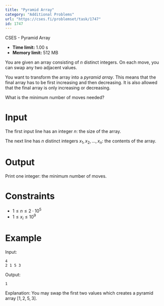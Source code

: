 ```yaml
---
title: "Pyramid Array"
category: "Additional Problems"
url: "https://cses.fi/problemset/task/1747"
id: 1747
---
```


CSES - Pyramid Array

  * **Time limit:** 1.00 s
  * **Memory limit:** 512 MB

You are given an array consisting of $n$ distinct integers. On each move, you
can swap any two adjacent values.

You want to transform the array into a _pyramid array_. This means that the
final array has to be first increasing and then decreasing. It is also allowed
that the final array is only increasing or decreasing.

What is the minimum number of moves needed?

# Input

The first input line has an integer $n$: the size of the array.

The next line has $n$ distinct integers $x_1,x_2,\dots,x_n$: the contents of
the array.

# Output

Print one integer: the minimum number of moves.

# Constraints

  * $1 \le n \le 2 \cdot 10^5$
  * $1 \le x_i \le 10^9$

# Example

Input:

    
    
    4
    2 1 5 3
    

Output:

    
    
    1
    

Explanation: You may swap the first two values which creates a pyramid array
$[1,2,5,3]$.

